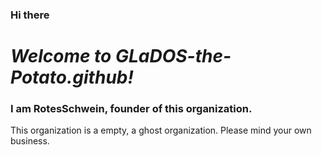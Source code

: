 ### Hi there

# ***Welcome to GLaDOS-the-Potato.github!***

### I am RotesSchwein, founder of this organization.

This organization is a empty, a ghost organization. Please mind your own business.
